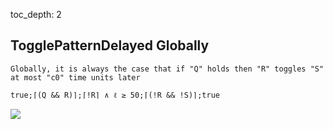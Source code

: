 toc_depth: 2

## TogglePatternDelayed Globally
```
Globally, it is always the case that if "Q" holds then "R" toggles "S" at most "c0" time units later
```
```
true;⌈(Q && R)⌉;⌈!R⌉ ∧ ℓ ≥ 50;⌈(!R && !S)⌉;true
```
![](/img/patterns/TogglePatternDelayed_Globally.svg)

